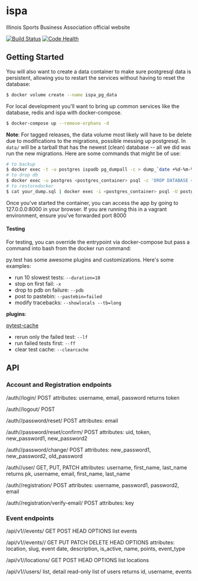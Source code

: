# ispa
Illinois Sports Business Association official website

[![Build Status](https://travis-ci.org/marjoram/ispa.svg?branch=master)](https://travis-ci.org/marjoram/ispa) [![Code Health](https://landscape.io/github/aleccunningham/ispa/master/landscape.svg?style=flat)](https://landscape.io/github/aleccunningham/ispa/master)

## Getting Started

You will also want to create a data container to make sure postgresql data is persistent, allowing you to restart the services without having to reset the database:

```Bash
$ docker volume create --name ispa_pg_data
```

For local development you'll want to bring up common services like the database, redis and ispa with docker-compose.

```Bash
$ docker-compose up --remove-orphans -d
```

**Note**: For tagged releases, the data volume most likely will have to be delete due to modifications to the migrations, possible messing up postgresql. In `data/` will be a tarball that has the newest (clean) database -- all we did was run the new migrations. Here are some commands that might be of use:

```Bash
# to backup
$ docker exec -t -u postgres ispadb pg_dumpall -c > dump_`date +%d-%m-%Y"_"%H_%M_%S`.sql
# to drop db
$ docker exec -u postgres <postgres_container> psql -c 'DROP DATABASE <your_db_name>'
# to restoredocker
$ cat your_dump.sql | docker exec -i <postgres_container> psql -U postgres
```

Once you've started the container, you can access the app by going to 127.0.0.0:8000 in your browser. If you are running this in a vagrant environment, ensure you've forwarded port 8000

#### Testing

For testing, you can override the entrypoint via docker-compose but pass a command into bash from the docker run command:

py.test has some awesome plugins and customizations. Here's some examples:

- run 10 slowest tests: `--duration=10`
- stop on first fail: `-x`
- drop to pdb on failure: `--pdb`
- post to pastebin: `--pastebin=failed`
- modify tracebacks: `--showlocals --tb=long`

**plugins**:

[pytest-cache](https://pythonhosted.org/pytest-cache/readme.html)
- rerun only the failed test: `--lf`
- run failed tests first: `--ff`
- clear test cache: `--clearcache`

## API

### Account and Registration endpoints

/auth//login/ POST
attributes: username, email, password
returns token

/auth//logout/ POST

/auth//password/reset/ POST
attributes: email

/auth//password/reset/confirm/ POST
attributes: uid, token, new_password1, new_password2

/auth//password/change/ POST
attributes: new_password1, new_password2, old_password

/auth//user/ GET, PUT, PATCH
attributes: username, first_name, last_name
returns pk, username, email, first_name, last_name

/auth//registration/ POST
attributes: username, password1, password2, email

/auth//registration/verify-email/ POST
attributes: key


### Event endpoints

/api/v1//events/ GET POST HEAD OPTIONS
list events

/api/v1//events/<pk>/ GET PUT PATCH DELETE HEAD OPTIONS
attributes: location, slug, event date, description, is_active, name, points, event_type

/api/v1//locations/ GET POST HEAD OPTIONS
list locations

/api/v1//users/ list, detail
read-only list of users
returns id, username, events
